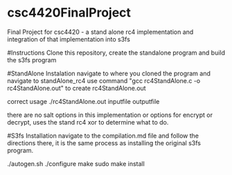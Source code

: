 # csc4420FinalProject
Final Project for csc4420 - a stand alone rc4 implementation and integration of that implementation into s3fs

#Instructions
Clone this repository, create the standalone program and build the s3fs program

#StandAlone Instalation
navigate to where you cloned the program and navigate to standAlone_rc4
use command "gcc rc4StandAlone.c -o rc4StandAlone.out" to create rc4StandAlone.out

correct usage
./rc4StandAlone.out inputfile outputfile

there are no salt options in this implementation or options for encrypt or decrypt, uses the stand rc4 xor to determine what to do.

#S3fs Installation
navigate to the compilation.md file and follow the directions there, it is the same process as installing the original s3fs program. 

./autogen.sh
./configure
make
sudo make install
